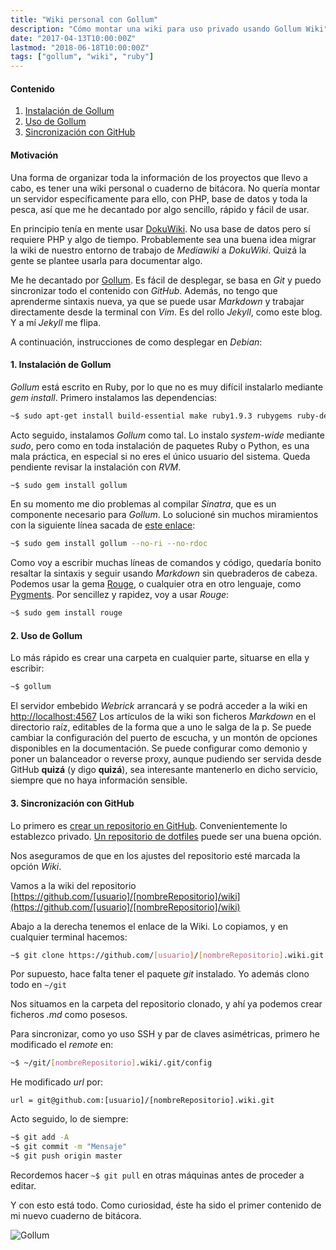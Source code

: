 ```yaml
---
title: "Wiki personal con Gollum"
description: "Cómo montar una wiki para uso privado usando Gollum Wiki"
date: "2017-04-13T10:00:00Z"
lastmod: "2018-06-18T10:00:00Z"
tags: ["gollum", "wiki", "ruby"]
---
```


#### Contenido
1. [Instalación de Gollum](#1-instalaci%C3%B3n-de-gollum)
2. [Uso de Gollum](#2-uso-de-gollum)
3. [Sincronización con GitHub](#3-sincronizaci%C3%B3n-con-github)

#### Motivación
Una forma de organizar toda la información de los proyectos que llevo a cabo, es tener una wiki personal o cuaderno de bitácora.
No quería montar un servidor específicamente para ello, con PHP, base de datos y toda la pesca, así que me he decantado por algo sencillo, rápido y fácil de usar.

En principio tenía en mente usar [DokuWiki](https://www.dokuwiki.org/dokuwiki "Página de DokuWiki"). No usa base de datos pero sí requiere PHP y algo de tiempo. Probablemente sea una buena idea migrar la wiki de nuestro entorno de trabajo de *Mediawiki* a *DokuWiki*. Quizá la gente se plantee usarla para documentar algo.

Me he decantado por [Gollum](https://github.com/gollum/gollum/wiki "Página de Gollum"). Es fácil de desplegar, se basa en *Git* y puedo sincronizar todo el contenido con *GitHub*. Además, no tengo que aprenderme sintaxis nueva, ya que se puede usar *Markdown* y trabajar directamente desde la terminal con *Vim*. Es del rollo *Jekyll*, como este blog. Y a mí *Jekyll* me flipa.

A continuación, instrucciones de como desplegar en *Debian*:

#### 1. Instalación de Gollum

*Gollum* está escrito en Ruby, por lo que no es muy difícil instalarlo mediante *gem install*. Primero instalamos las dependencias:
```bash
~$ sudo apt-get install build-essential make ruby1.9.3 rubygems ruby-dev libicu-dev zlib1g-dev libicu-dev
```

Acto seguido, instalamos *Gollum* como tal. Lo instalo *system-wide* mediante *sudo*, pero como en toda instalación de paquetes Ruby o Python, es una mala práctica, en especial si no eres el único usuario del sistema. Queda pendiente revisar la instalación con *RVM*.
```bash
~$ sudo gem install gollum
```

En su momento me dio problemas al compilar *Sinatra*, que es un componente necesario para *Gollum*. Lo solucioné sin muchos miramientos con la siguiente línea sacada de [este enlace](https://github.com/rails/rails/issues/11814 "StackOverflow"):
```bash
~$ sudo gem install gollum --no-ri --no-rdoc
```
Como voy a escribir muchas líneas de comandos y código, quedaría bonito resaltar la sintaxis y seguir usando *Markdown* sin quebraderos de cabeza. Podemos usar la gema [Rouge](https://github.com/jneen/rouge), o cualquier otra en otro lenguaje, como [Pygments](http://pygments.org/docs/quickstart/). Por sencillez y rapidez, voy a usar *Rouge*:
```bash
~$ sudo gem install rouge
```

#### 2. Uso de Gollum
Lo más rápido es crear una carpeta en cualquier parte, situarse en ella y escribir:
```bash
~$ gollum
```

El servidor embebido *Webrick* arrancará y se podrá acceder a la wiki en [http://localhost:4567](http://localhost:4567)
Los artículos de la wiki son ficheros *Markdown* en el directorio raíz, editables de la forma que a uno le salga de la p.
Se puede cambiar la configuración del puerto de escucha, y un montón de opciones disponibles en la documentación. Se puede configurar como demonio y poner un balanceador o reverse proxy, aunque pudiendo ser servida desde GitHub **quizá** (y digo **quizá**), sea interesante mantenerlo en dicho servicio, siempre que no haya información sensible.

#### 3. Sincronización con GitHub
Lo primero es [crear un repositorio en GitHub](https://github.com/new "Nuevo Repositorio"). Convenientemente lo establezco privado. [Un repositorio de dotfiles](https://dotfiles.github.io/) puede ser una buena opción.

Nos aseguramos de que en los ajustes del repositorio esté marcada la opción *Wiki*.

Vamos a la wiki del repositorio [https://github.com/[usuario]/[nombreRepositorio]/wiki](https://github.com/[usuario]/[nombreRepositorio]/wiki)

Abajo a la derecha tenemos el enlace de la Wiki. Lo copiamos, y en cualquier terminal hacemos:
```bash
~$ git clone https://github.com/[usuario]/[nombreRepositorio].wiki.git
```

Por supuesto, hace falta tener el paquete *git* instalado. Yo además clono todo en `~/git`

Nos situamos en la carpeta del repositorio clonado, y ahí ya podemos crear ficheros *.md* como posesos.

Para sincronizar, como yo uso SSH y par de claves asimétricas, primero he modificado el *remote* en:
```bash
~$ ~/git/[nombreRepositorio].wiki/.git/config
```

He modificado *url* por:
```
url = git@github.com:[usuario]/[nombreRepositorio].wiki.git
```

Acto seguido, lo de siempre:

```bash
~$ git add -A
~$ git commit -m "Mensaje"
~$ git push origin master
```

Recordemos hacer `~$ git pull` en otras máquinas antes de proceder a editar.

Y con esto está todo. Como curiosidad, éste ha sido el primer contenido de mi nuevo cuaderno de bitácora.

![Gollum](/images/2017-04-13-wikicongollum/gollum.jpg)

